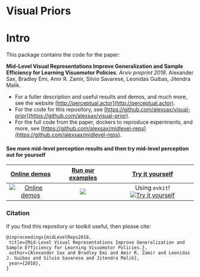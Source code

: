 # Visual Priors


# Intro
This package contains the code for the paper:

**Mid-Level Visual Representations Improve Generalization and Sample Efficiency for Learning Visuomotor Policies**. _Arxiv preprint 2018_. Alexander Sax, Bradley Emi, Amir R. Zamir, Silvio Savarese, Leonidas Guibas, Jitendra Malik.

- For a fuller description and useful results and demos, and much more, see the website [http://perceptual.actor](http://perceptual.actor).
- For the code for this repository, see [https://github.com/alexsax/visual-prior](https://github.com/alexsax/visual-prior).
- For the full code from the paper, dockers to reproduce experiments, and more, see [https://github.com/alexsax/midlevel-reps](https://github.com/alexsax/midlevel-reps).


#### See more mid-level perception results and then try mid-level perception out for yourself
| [Online demos](http://perceptual.actor) | [Run our examples](http://perceptual.actor) | [Try it yourself]() | 
|:----:|:----:|:----:|
| [![Online demos](https://github.com/alexsax/midlevel-reps/blob/helper/img/policy_explorer.png)](http://perceptual.actor/) | <img src=https://github.com/alexsax/midlevel-reps/blob/helper/img/crazy_tb.png > | Using ```evkit```! [![Try it yourself](https://github.com/alexsax/midlevel-reps/blob/helper/img/import_text.png)](http://perceptual.actor) |

### Citation
If you find this repository or toolkit useful, then please cite:
```
@inproceedings{midLevelReps2018,
 title={Mid-Level Visual Representations Improve Generalization and Sample Efficiency for Learning Visuomotor Policies.},
 author={Alexander Sax and Bradley Emi and Amir R. Zamir and Leonidas J. Guibas and Silvio Savarese and Jitendra Malik},
 year={2018},
}
```


